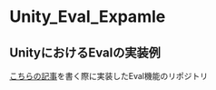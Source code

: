 # Unity_Eval_Expamle
 UnityにおけるEvalの実装例
---
[こちらの記事](https://trap.jp/post/1292/)を書く際に実装したEval機能のリポジトリ
